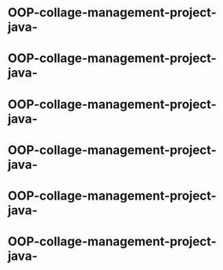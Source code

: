 # OOP-collage-management-project-java-
# OOP-collage-management-project-java-
# OOP-collage-management-project-java-
# OOP-collage-management-project-java-
# OOP-collage-management-project-java-
# OOP-collage-management-project-java-
